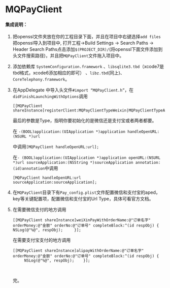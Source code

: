 # MQPayClient

#### ****集成说明：****

1. 把openssl文件夹放在你的工程目录下面，并且在项目中右键选择`add files` 把openssl导入到项目中, 打开工程->Build Settings -> Search Paths -> Header Search Paths点击添加`$(PROJECT_DIR)/`(将openssl下面文件添加到头文件搜索路径)，并且把`MQPayClient`文件拖入项目中。
   
2. 添加依赖库 `SystemConfiguration.framework` 、`libsqlite3.tbd`（xcode7是tbd格式，xcode6添加相应的即可） 、`libz.tbd`(同上)、`CoreTelephony.framework`。
   
3. 在AppDelegate 中导入头文件``#import “MQPayClient.h”``，在`didFinishLaunchingWithOptions`调用
   
   ``` 
   [[MQPayClient shareInstance]registerClient:MQPayClientTypeWeixin|MQPayClientTypeAlipay];
   
   ```
   
   最后的参数是Type，指明你要初始化的是微信还是支付宝或者两者都要。
   
   在 `-(BOOL)application:(UIApplication *)application handleOpenURL:(NSURL *)url`
   
   中调用`[MQPayClient handleOpenURL:url];`
   
   在`- (BOOL)application:(UIApplication *)application openURL:(NSURL *)url sourceApplication:(NSString *)sourceApplication annotation:(id)annotation`中调用
   
   `[MQPayClient handleOpenURL:url sourceApplication:sourceApplication];`
   
4. 在`MQPayClient`目录下有`Pay_config.plist`文件配置微信和支付宝的aped，key等关键配置项，配置微信和支付宝的Url Type，具体可看官方文档。
   
5. 在需要微信支付的地方调用
   
   ``` 
   [[MQPayClient shareInstance]weiXinPayWithOrderName:@"订单名字" orderMoney:@"金额" orderNo:@"订单号" completeBlock:^(id respObj) {    NSLog(@"%@", respObj);     }];
   
   ```
   
   在需要支付宝支付的地方调用
   
   ``` 
   [[MQPayClient shareInstance]alipayWithOrderName:@"订单名字" orderMoney:@"金额" orderNo:@"订单号" completeBlock:^(id respObj) {        NSLog(@"%@", respObj);    }];
   
   ```
   
   ​
   
   完。
   
   ​


